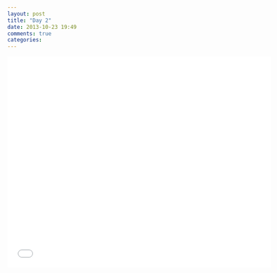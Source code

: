 ```yaml
---
layout: post
title: "Day 2"
date: 2013-10-23 19:49
comments: true
categories:
---
```

<iframe width="600" height="480" src="//www.youtube.com/embed/dQw4w9WgXcQ" frameborder="0" allowfullscreen></iframe>